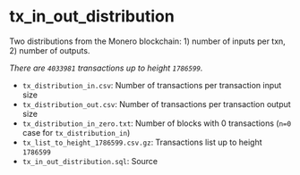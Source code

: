 # tx_in_out_distribution
Two distributions from the Monero blockchain: 1) number of inputs per txn, 2) number of outputs.

*There are ```4033981``` transactions up to height ```1786599```.*

- ```tx_distribution_in.csv```: Number of transactions per transaction input size
- ```tx_distribution_out.csv```: Number of transactions per transaction output size
- ```tx_distribution_in_zero.txt```: Number of blocks with 0 transactions (```n=0``` case for ```tx_distribution_in```)
- ```tx_list_to_height_1786599.csv.gz```: Transactions list up to height ```1786599```
- ```tx_in_out_distribution.sql```: Source 